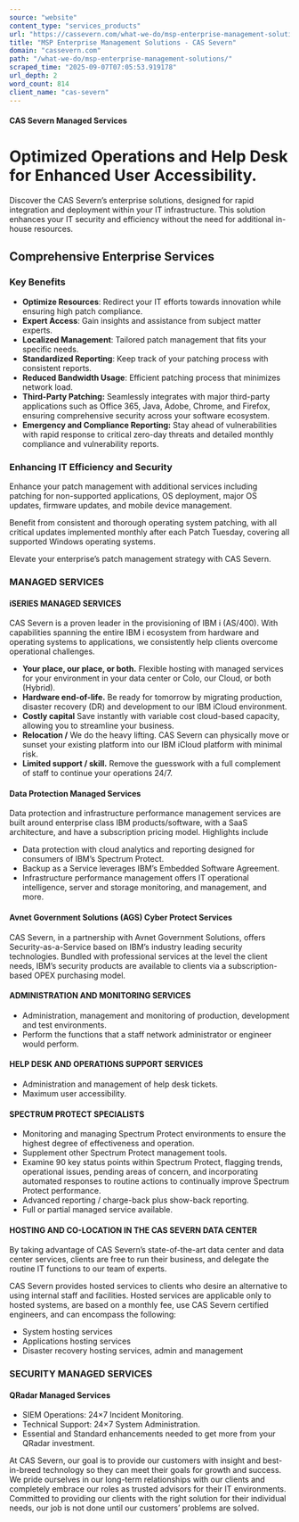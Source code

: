 ```yaml
---
source: "website"
content_type: "services_products"
url: "https://cassevern.com/what-we-do/msp-enterprise-management-solutions/"
title: "MSP Enterprise Management Solutions - CAS Severn"
domain: "cassevern.com"
path: "/what-we-do/msp-enterprise-management-solutions/"
scraped_time: "2025-09-07T07:05:53.919178"
url_depth: 2
word_count: 814
client_name: "cas-severn"
---
```


#### CAS Severn Managed Services

# Optimized Operations and Help Desk for Enhanced User Accessibility.

Discover the CAS Severn’s enterprise solutions, designed for rapid integration and deployment within your IT infrastructure. This solution enhances your IT security and efficiency without the need for additional in-house resources.

## Comprehensive Enterprise Services

### Key Benefits

*   **Optimize Resources**: Redirect your IT efforts towards innovation while ensuring high patch compliance.
*   **Expert Access**: Gain insights and assistance from subject matter experts.
*   **Localized Management**: Tailored patch management that fits your specific needs.
*   **Standardized Reporting**: Keep track of your patching process with consistent reports.
*   **Reduced Bandwidth Usage**: Efficient patching process that minimizes network load.
*   **Third-Party Patching:** Seamlessly integrates with major third-party applications such as Office 365, Java, Adobe, Chrome, and Firefox, ensuring comprehensive security across your software ecosystem.
*   **Emergency and Compliance Reporting:** Stay ahead of vulnerabilities with rapid response to critical zero-day threats and detailed monthly compliance and vulnerability reports.

### Enhancing IT Efficiency and Security

Enhance your patch management with additional services including patching for non-supported applications, OS deployment, major OS updates, firmware updates, and mobile device management.

Benefit from consistent and thorough operating system patching, with all critical updates implemented monthly after each Patch Tuesday, covering all supported Windows operating systems.

Elevate your enterprise’s patch management strategy with CAS Severn.

### MANAGED SERVICES

#### iSERIES MANAGED SERVICES

CAS Severn is a proven leader in the provisioning of IBM i (AS/400). With capabilities spanning the entire IBM i ecosystem from hardware and operating systems to applications, we consistently help clients overcome operational challenges.

*   **Your place, our place, or both.** Flexible hosting with managed services for your environment in your data center or Colo, our Cloud, or both (Hybrid).
*   **Hardware end-of-life.** Be ready for tomorrow by migrating production, disaster recovery (DR) and development to our IBM iCloud environment.
*   **Costly capital** Save instantly with variable cost cloud-based capacity, allowing you to streamline your business.
*   **Relocation /** We do the heavy lifting. CAS Severn can physically move or sunset your existing platform into our IBM iCloud platform with minimal risk.
*   **Limited support / skill.** Remove the guesswork with a full complement of staff to continue your operations 24/7.

#### Data Protection Managed Services

Data protection and infrastructure performance management services are built around enterprise class IBM products/software, with a SaaS architecture, and have a subscription pricing model. Highlights include

*   Data protection with cloud analytics and reporting designed for consumers of IBM’s Spectrum Protect.
*   Backup as a Service leverages IBM’s Embedded Software Agreement.
*   Infrastructure performance management offers IT operational intelligence, server and storage monitoring, and management, and more.

#### Avnet Government Solutions (AGS) Cyber Protect Services

CAS Severn, in a partnership with Avnet Government Solutions, offers Security-as-a-Service based on IBM’s industry leading security technologies. Bundled with professional services at the level the client needs, IBM’s security products are available to clients via a subscription-based OPEX purchasing model.

#### ADMINISTRATION AND MONITORING SERVICES

*   Administration, management and monitoring of production, development and test environments.
*   Perform the functions that a staff network administrator or engineer would perform.

#### HELP DESK AND OPERATIONS SUPPORT SERVICES

*   Administration and management of help desk tickets.
*   Maximum user accessibility.

#### SPECTRUM PROTECT SPECIALISTS

*   Monitoring and managing Spectrum Protect environments to ensure the highest degree of effectiveness and operation.
*   Supplement other Spectrum Protect management tools.
*   Examine 90 key status points within Spectrum Protect, flagging trends, operational issues, pending areas of concern, and incorporating automated responses to routine actions to continually improve Spectrum Protect performance.
*   Advanced reporting / charge-back plus show-back reporting.
*   Full or partial managed service available.

#### HOSTING AND CO-LOCATION IN THE CAS SEVERN DATA CENTER

By taking advantage of CAS Severn’s state-of-the-art data center and data center services, clients are free to run their business, and delegate the routine IT functions to our team of experts.

CAS Severn provides hosted services to clients who desire an alternative to using internal staff and facilities. Hosted services are applicable only to hosted systems, are based on a monthly fee, use CAS Severn certified engineers, and can encompass the following:

*   System hosting services
*   Applications hosting services
*   Disaster recovery hosting services, admin and management

### SECURITY MANAGED SERVICES

#### QRadar Managed Services

*   SIEM Operations: 24×7 Incident Monitoring.
*   Technical Support: 24×7 System Administration.
*   Essential and Standard enhancements needed to get more from your QRadar investment.

At CAS Severn, our goal is to provide our customers with insight and best-in-breed technology so they can meet their goals for growth and success. We pride ourselves in our long-term relationships with our clients and completely embrace our roles as trusted advisors for their IT environments. Committed to providing our clients with the right solution for their individual needs, our job is not done until our customers’ problems are solved.